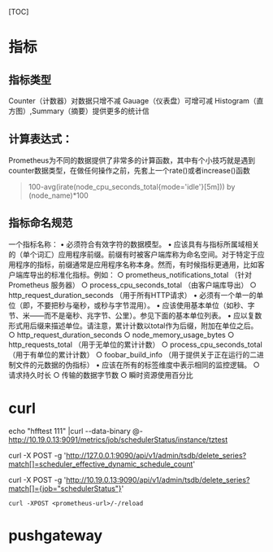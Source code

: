 [TOC]

# 指标
## 指标类型
Counter（计数器）对数据只增不减
Gauage（仪表盘）可增可减
Histogram（直方图）,Summary（摘要）提供更多的统计信

## 计算表达式：
Prometheus为不同的数据提供了非常多的计算函数，其中有个小技巧就是遇到counter数据类型，在做任何操作之前，先套上一个rate()或者increase()函数

>100-avg(irate(node_cpu_seconds_total{mode='idle'}[5m])) by (node_name)*100

## 指标命名规范
一个指标名称：
	• 必须符合有效字符的数据模型。
	• 应该具有与指标所属域相关的（单个词汇）应用程序前缀。前缀有时被客户端库称为命名空间。对于特定于应用程序的指标，前缀通常是应用程序名称本身。然而，有时候指标更通用，比如客户端库导出的标准化指标。例如：
		○ prometheus_notifications_total （针对Prometheus 服务器）
		○ process_cpu_seconds_total （由客户端库导出）
		○ http_request_duration_seconds （用于所有HTTP请求）
	• 必须有一个单一的单位（即，不要把秒与毫秒，或秒与字节混用）。
	• 应该使用基本单位（如秒、字节、米——而不是毫秒、兆字节、公里）。参见下面的基本单位列表。
	• 应以复数形式用后缀来描述单位。请注意，累计计数以total作为后缀，附加在单位之后。
		○ http_request_duration_seconds
		○ node_memory_usage_bytes
		○ http_requests_total （用于无单位的累计计数）
		○ process_cpu_seconds_total （用于有单位的累计计数）
		○ foobar_build_info （用于提供关于正在运行的二进制文件的元数据的伪指标）
	• 应该在所有的标签维度中表示相同的监控逻辑。
		○ 请求持久时长
		○ 传输的数据字节数
		○ 瞬时资源使用百分比

# curl
echo "hfftest 111" |curl --data-binary @- http://10.19.0.13:9091/metrics/job/schedulerStatus/instance/tztest

curl -X POST -g 'http://127.0.0.1:9090/api/v1/admin/tsdb/delete_series?match[]=scheduler_effective_dynamic_schedule_count' 

 curl -X POST -g 'http://10.19.0.13:9090/api/v1/admin/tsdb/delete_series?match[]={job="schedulerStatus"}'


```shell
curl -XPOST <prometheus-url>/-/reload
```
# pushgateway


